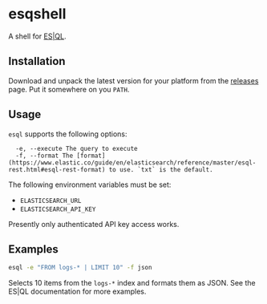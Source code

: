 # esqshell

A shell for [ES|QL](https://www.elastic.co/guide/en/elasticsearch/reference/master/esql.html).

## Installation

Download and unpack the latest version for your platform from the [releases](../releases) page. Put it somewhere on you `PATH`.

## Usage

`esql` supports the following options:

```shell
  -e, --execute The query to execute
  -f, --format The [format](https://www.elastic.co/guide/en/elasticsearch/reference/master/esql-rest.html#esql-rest-format) to use. `txt` is the default.
```

The following environment variables must be set:

* `ELASTICSEARCH_URL`
* `ELASTICSEARCH_API_KEY`

Presently only authenticated API key access works.

## Examples

```sh
esql -e "FROM logs-* | LIMIT 10" -f json
```

Selects 10 items from the `logs-*` index and formats them as JSON. See the ES|QL documentation for more examples.
